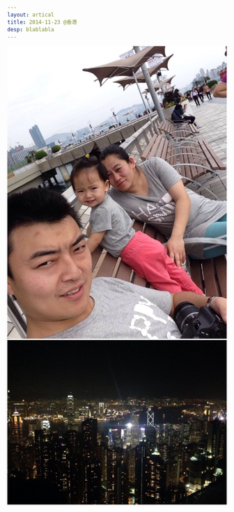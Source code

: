 ```yaml
---
layout: artical
title: 2014-11-23 @香港
desp: blablabla
---
```


![香港维多利亚港](/images/hongkong/hk1.jpg)
![香港太平山顶](/images/hongkong/hk2.jpg)

